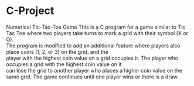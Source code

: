 # C-Project
Numerical Tic-Tac-Toe Game
This is a C program for a game similar to Tic Tac Toe where two players take turns to mark a grid with their symbol (X or O).<br> The program is modified to add an additional feature where players also place coins (1, 2, or 3) on the grid, and the <br>player with the highest coin value on a grid occupies it. The player who occupies a grid with the highest coin value on it <br>can lose the grid to another player who places a higher coin value on the same grid. The game continues until one player wins or there is a draw.
